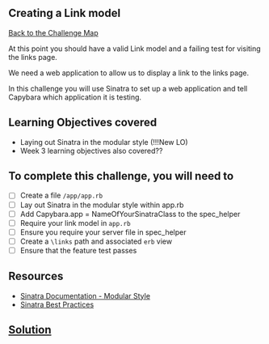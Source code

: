 ## Creating a Link model

[Back to the Challenge Map](0_challenge_map.md)

At this point you should have a valid Link model and a failing test for visiting the links page.

We need a web application to allow us to display a link to the links page.

In this challenge you will use Sinatra to set up a web application and tell Capybara which application it is testing.

## Learning Objectives covered

* Laying out Sinatra in the modular style (!!!New LO)
* Week 3 learning objectives also covered??

## To complete this challenge, you will need to

- [ ] Create a file `/app/app.rb`
- [ ] Lay out Sinatra in the modular style within app.rb
- [ ] Add Capybara.app = NameOfYourSinatraClass to the spec_helper
- [ ] Require your link model in `app.rb`
- [ ] Ensure you require your server file in spec_helper
- [ ] Create a `\links` path and associated `erb` view
- [ ] Ensure that the feature test passes

## Resources

* [Sinatra Documentation - Modular Style](http://www.sinatrarb.com/intro.html#Sinatra::Base%20-%20Middleware,%20Libraries,%20and%20Modular%20Apps)
* [Sinatra Best Practices](http://blog.carbonfive.com/2013/06/24/sinatra-best-practices-part-one/)

## [Solution](solutions/10.md)
